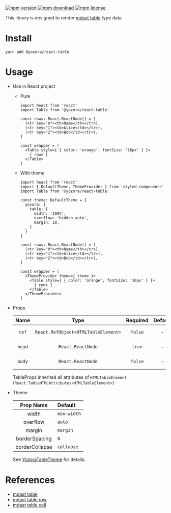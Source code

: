[![npm version](https://img.shields.io/npm/v/@yozora/react-table.svg)](https://www.npmjs.com/package/@yozora/react-table)
[![npm download](https://img.shields.io/npm/dm/@yozora/react-table.svg)](https://www.npmjs.com/package/@yozora/react-table)
[![npm license](https://img.shields.io/npm/l/@yozora/react-table.svg)](https://www.npmjs.com/package/@yozora/react-table)


This library is designed to render [mdast table][] type data


# Install

  ```shell
  yarn add @yozora/react-table
  ```

# Usage
  * Use in React project

    - Pure

      ```tsx
      import React from 'react'
      import Table from '@yozora/react-table'

      const rows: React.ReactNode[] = [
        (<tr key="0"><th>Name</th></tr>),
        (<tr key="1"><td>Alice</td></tr>),
        (<tr key="2"><td>Bob</td></tr>),
      ]

      const wrapper = (
        <Table style={ { color: 'orange', fontSize: '16px' } }>
          { rows }
        </Table>
      )
      ```

    - With theme

      ```tsx
      import React from 'react'
      import { DefaultTheme, ThemeProvider } from 'styled-components'
      import Table from '@yozora/react-table'

      const theme: DefaultTheme = {
        yozora: {
          table: {
            width: '100%',
            overflow: 'hidden auto',
            margin: 18,
          }
        }
      }

      const rows: React.ReactNode[] = [
        (<tr key="0"><th>Name</th></tr>),
        (<tr key="1"><td>Alice</td></tr>),
        (<tr key="2"><td>Bob</td></tr>),
      ]

      const wrapper = (
        <ThemeProvider theme={ theme }>
          <Table style={ { color: 'orange', fontSize: '16px' } }>
            { rows }
          </Table>
        </ThemeProvider>
      )
      ```

  * Props

     Name       | Type                                | Required  | Default | Description
    :----------:|:-----------------------------------:|:---------:|:-------:|:-------------
     `ref`      | `React.RefObject<HTMLTableElement>` | `false`   | -       | Forwarded ref callback
     `head`     | `React.ReactNode`                   | `true`    | -       | table head rows
     `body`     | `React.ReactNode`                   | `false`   | -       | table body rows

    TableProps inherited all attributes of `HTMLTableElement` (`React.TableHTMLAttributes<HTMLTableElement>`)

  * Theme

     Prop Name      | Default
    :--------------:|:--------------
     width          | `max-width`
     overflow       | `auto`
     margin         | `margin`
     borderSpacing  | `0`
     borderCollapse | `collapse`

    See [YozoraTableTheme][] for details.


# References

  - [mdast table][]
  - [mdast table row][]
  - [mdast table cell][]


[mdast table]: https://github.com/syntax-tree/mdast#table
[mdast table row]: https://github.com/syntax-tree/mdast#tablecell
[mdast table cell]: https://github.com/syntax-tree/mdast#tablerow
[YozoraTableTheme]: (https://github.com/guanghechen/yozora-react/blob/master/packages/table/src/theme.ts)
